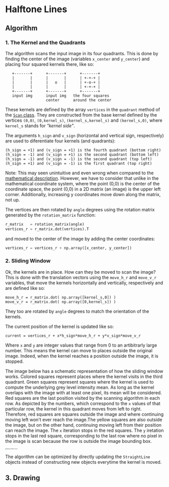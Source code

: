 # Halftone Lines


## Algorithm

### 1. The Kernel and the Quadrants

The algorithm scans the input image in its four quadrants. This is done by finding the center of the image (variables `x_center` and `y_center`) and placing four squared kernels there, like so:
```
   +-------+      +-------+      +-------+
   |       |      |       |      | +-+-+ |    
   |       |      |   o   |      | +-o-+ |        
   |       |      |       |      | +-+-+ |        
   +-------+      +-------+      +-------+
   input img      input img   the four squares   
                  center      around the center
```
These kernels are defined by the array `vertices` in the `quadrant` method of the [`Scan` class](https://github.com/GravO8/halftone-lines/blob/master/scan.py). They are constructed from the base kernel defined by the vertices `(0,0)`, `(0,kernel_s)`, `(kernel_s,kernel_s)` and `(kernel_s,0)`, where `kernel_s` stands for *"kernel side"*. 

The arguments `h_sign` and `v_sign` (horizontal and vertical sign, respectively) are used to diferentiate four kernels (and quadrants):
```
(h_sign = +1) and (v_sign = +1) is the fourth quadrant (bottom right)
(h_sign = -1) and (v_sign = +1) is the second quadrant (bottom left)
(h_sign = -1) and (v_sign = -1) is the second quadrant (top left)
(h_sign = +1) and (v_sign = -1) is the first quadrant (top right)
```
Note: This may seen unintuitive and even wrong when compared to the [mathematical description](https://p.tutorme.click/media/8c8c4f25a61c0551b6825e7ba45f573a.png). However, we have to consider that unlike in the mathematical coordinate system, where the point (0,0) is the center of the coordinate space, the point (0,0) in a 2D matrix (an image) is the upper left corner. Additionally, increasing y coordinates move down along the matrix, not up.

The vertices are then rotated by `angle` degrees using the rotation matrix generated by the `rotation_matrix` function:
```python
r_matrix   = rotation_matrix(angle)
vertices_r = r_matrix.dot(vertices).T
```
and moved to the center of the image by adding the center coordinates:
```python
vertices_r = vertices_r + np.array([x_center, y_center])
```

### 2. Sliding Window

Ok, the kernels are in place. How can they be moved to scan the image? This is done with the translation vectors using the `move_h_r` and `move_v_r` variables, that move the kernels horizontally and vertically, respectively and are defined like so:

```
move_h_r = r_matrix.dot( np.array([kernel_s,0]) )
move_v_r = r_matrix.dot( np.array([0,kernel_s]) )
```

They too are rotated by `angle` degrees to match the orientation of the kernels. 

The current position of the kernel is updated like so:

```
current = vertices_r + x*h_sign*move_h_r + y*v_sign*move_v_r
```

Where `x` and `y` are integer values that range from 0 to an artibitrarly large number. This means the kernel can move to places outside the original image. Indeed, when the kernel reaches a position outside the image, it is stopped.

The image below has a schematic representation of how the sliding window works. Colored squares represent places where the kernel visits in the third quadrant. Green squares represent squares where the kernel is used to compute the underlying grey level intensity mean. As long as the kernel overlaps with the image with at least one pixel, its mean will be considered. Red squares are the last position visited by the scanning algorithm in each row. As depicted by the numbers, which correspond to the `x` values of that particular row, the kernel in this quadrant moves from left to right. Therefore, red squares are squares outside the image and where continuing moving left won't ever reach the image.The yellow squares are also outside the image, but on the other hand, continuing moving left from their position can reach the image. The `x` iteration stops in the red squares. The `y` iretation stops in the last red square, corresponding to the last row where no pixel in the image is scan because the row is outside the image bounding box.

<img src="https://user-images.githubusercontent.com/25433159/199332249-c589dd6c-0337-4814-845f-74821e123cd7.png" alt="sliding window corner" style="zoom:24%;" />



The algorithm can be optimized by directly updating the `StraightLine` objects instead of constructing new objects everytime the kernel is moved.

## 3. Drawing
